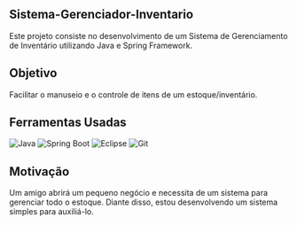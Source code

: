 ## Sistema-Gerenciador-Inventario
Este projeto consiste no desenvolvimento de um Sistema de Gerenciamento de Inventário utilizando Java e Spring Framework.

## Objetivo
Facilitar o manuseio e o controle de itens de um estoque/inventário.


## Ferramentas Usadas
![Java](https://img.shields.io/badge/Java-ED8B00?style=for-the-badge&logo=openjdk&logoColor=white)
![Spring Boot](https://img.shields.io/badge/Spring-6DB33F?style=for-the-badge&logo=spring&logoColor=white)
![Eclipse](https://img.shields.io/badge/Eclipse-2C2255?style=for-the-badge&logo=eclipse&logoColor=white)
![Git](https://img.shields.io/badge/GIT-E44C30?style=for-the-badge&logo=git&logoColor=white)

## Motivação 
Um amigo abrirá um pequeno negócio e necessita de um sistema para gerenciar todo o estoque. Diante disso, estou desenvolvendo um sistema simples para auxiliá-lo.
